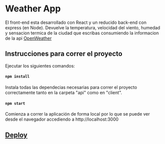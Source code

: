 # Weather App

El front-end esta desarrollado con React y un reducido back-end con express (en Node). Devuelve la temperatura, velocidad del viento, humedad y sensacion termica de la ciudad que escribas consumiendo la informacion de la api [OpenWeather](https://openweathermap.org/api)


## Instrucciones para correr el proyecto

Ejecutar los siguientes comandos:

#### `npm install`

Instala todas las dependecias necesarias para correr el proyecto correctamente tanto en la carpeta "api" como en "client".

#### `npm start`

Comienza a correr la aplicación de forma local por lo que se puede ver desde el navegador accediendo a
http://localhost:3000


## [Deploy](https://weather-app-jimloy.herokuapp.com)
